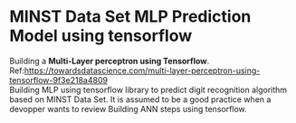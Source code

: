 # MINST Data Set MLP Prediction Model using tensorflow  
Building a **Multi-Layer perceptron using Tensorflow**.<br/> 
Ref:https://towardsdatascience.com/multi-layer-perceptron-using-tensorflow-9f3e218a4809
<br/>
Building MLP using tensorflow library to predict digit recognition algorithm based on MINST Data Set. It is assumed to be a 
good practice when a devopper wants to review Building ANN steps using tensorflow.
